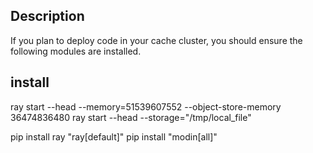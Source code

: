 ## Description
If you plan to deploy code in your cache cluster, you should ensure the following modules are installed.

## install


ray start --head --memory=51539607552 --object-store-memory 36474836480
ray start --head --storage="/tmp/local_file"

pip install ray "ray[default]" 
pip install "modin[all]"